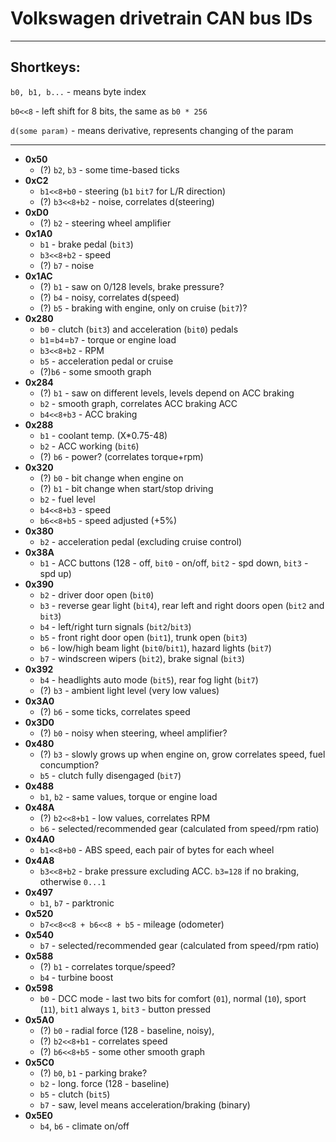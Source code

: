# Volkswagen drivetrain CAN bus IDs
---
## Shortkeys:

`b0, b1, b...` - means byte index

`b0<<8` - left shift for 8 bits, the same as `b0 * 256`

`d(some param)` - means derivative, represents changing of the param

---

+ **0x50**
  * (?) `b2`, `b3` - some time-based ticks
+ **0xC2**
  * `b1<<8+b0` - steering (`b1` `bit7` for L/R direction)
  * (?) `b3<<8+b2` - noise, correlates d(steering)
+ **0xD0**
  * (?) `b2` - steering wheel amplifier
+ **0x1A0**
  * `b1` - brake pedal (`bit3`)
  * `b3<<8+b2` - speed
  * (?) `b7` - noise
+ **0x1AC**
  * (?) `b1` - saw on 0/128 levels, brake pressure?
  * (?) `b4` - noisy, correlates d(speed)
  * (?) `b5` - braking with engine, only on cruise (`bit7`)?
+ **0x280**
  * `b0` - clutch (`bit3`) and acceleration (`bit0`) pedals
  * `b1`=`b4`=`b7` - torque or engine load
  * `b3<<8+b2` - RPM
  * `b5` - acceleration pedal or cruise
  * (?)`b6` - some smooth graph
+ **0x284**
  * (?) `b1` - saw on different levels, levels depend on ACC braking
  * `b2` - smooth graph, correlates ACC braking ACC
  * `b4<<8+b3` - ACC braking
+ **0x288**
  * `b1` - coolant temp. (X*0.75-48)
  * `b2` - ACC working (`bit6`)
  * (?) `b6` - power? (correlates torque+rpm)
+ **0x320**
  * (?) `b0` - bit change when engine on
  * (?) `b1` - bit change when start/stop driving
  * `b2` - fuel level
  * `b4<<8+b3` - speed
  * `b6<<8+b5` - speed adjusted (+5%)
+ **0x380**
  * `b2` - acceleration pedal (excluding cruise control)
+ **0x38A**
  * `b1` - ACC buttons (128 - off, `bit0` - on/off, `bit2` - spd down, `bit3` - spd up)
+ **0x390**
  * `b2` - driver door open (`bit0`)
  * `b3` - reverse gear light (`bit4`), rear left and right doors open (`bit2` and `bit3`)
  * `b4` - left/right turn signals (`bit2`/`bit3`)
  * `b5` - front right door open (`bit1`), trunk open (`bit3`)
  * `b6` - low/high beam light (`bit0`/`bit1`), hazard lights (`bit7`)
  * `b7` - windscreen wipers (`bit2`), brake signal (`bit3`)
+ **0x392**
  * `b4` - headlights auto mode (`bit5`), rear fog light (`bit7`)
  * (?) `b3` - ambient light level (very low values)
+ **0x3A0**
  * (?) `b6` - some ticks, correlates speed
+ **0x3D0**
  * (?) `b0` - noisy when steering, wheel amplifier?
+ **0x480**
  * (?) `b3` - slowly grows up when engine on, grow correlates speed, fuel concumption?
  * `b5` - clutch fully disengaged (`bit7`)
+ **0x488**
  * `b1`, `b2` - same values, torque or engine load
+ **0x48A**
  * (?) `b2<<8+b1` - low values, correlates RPM
  * `b6` - selected/recommended gear (calculated from speed/rpm ratio)
+ **0x4A0**
  * `b1<<8+b0` - ABS speed, each pair of bytes for each wheel
+ **0x4A8**
  * `b3<<8+b2` - brake pressure excluding ACC. `b3=128` if no braking, otherwise `0...1`
+ **0x497**
  * `b1`, `b7` - parktronic
+ **0x520**
  * `b7<<8<<8 + b6<<8 + b5` - mileage (odometer)
+ **0x540**
  * `b7` - selected/recommended gear (calculated from speed/rpm ratio)
+ **0x588**
  * (?) `b1` - correlates torque/speed?
  * `b4` - turbine boost
+ **0x598**
  * `b0` - DCC mode - last two bits for comfort (`01`), normal (`10`), sport (`11`), `bit1` always `1`, `bit3` - button pressed
+ **0x5A0**
  * (?) `b0` - radial force (128 - baseline, noisy),
  * (?) `b2<<8+b1` - correlates speed
  * (?) `b6<<8+b5` - some other smooth graph
+ **0x5C0**
  * (?) `b0`, `b1` - parking brake?
  * `b2` - long. force (128 - baseline)
  * `b5` - clutch (`bit5`)
  * `b7` - saw, level means acceleration/braking (binary)
+ **0x5E0**
  * `b4`, `b6` - climate on/off



